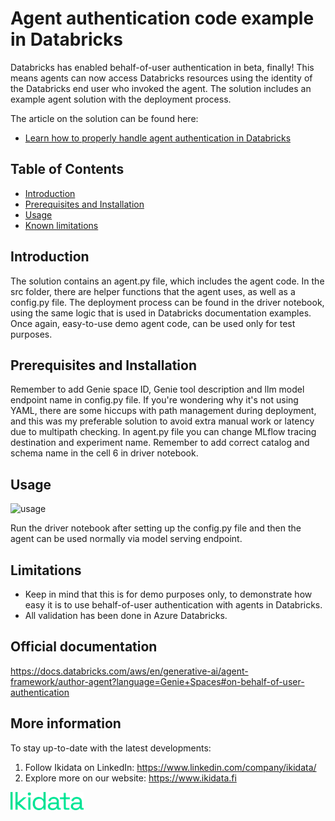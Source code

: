 # Agent authentication code example in Databricks

Databricks has enabled behalf-of-user authentication in beta, finally! This means agents can now access Databricks resources using the identity of the Databricks end user who invoked the agent. The solution includes an example agent solution with the deployment process.

The article on the solution can be found here: 
* [Learn how to properly handle agent authentication in Databricks](https://www.ikidata.fi/post/learn-how-to-properly-handle-agent-authorization-in-databricks)

## Table of Contents

- [Introduction](#introduction)
- [Prerequisites and Installation](#prerequisites-and-installation)
- [Usage](#usage)
- [Known limitations](#Limitations)

## Introduction

The solution contains an agent.py file, which includes the agent code. In the src folder, there are helper functions that the agent uses, as well as a config.py file. The deployment process can be found in the driver notebook, using the same logic that is used in Databricks documentation examples. Once again, easy-to-use demo agent code, can be used only for test purposes.

## Prerequisites and Installation 

Remember to add Genie space ID, Genie tool description and llm model endpoint name in config.py file. If you're wondering why it's not using YAML, there are some hiccups with path management during deployment, and this was my preferable solution to avoid extra manual work or latency due to multipath checking. In agent.py file you can change MLflow tracing destination and experiment name. Remember to add correct catalog and schema name in the cell 6 in driver notebook.

## Usage

![usage](https://static.wixstatic.com/media/729282_07d53dd477f84405b0487b8e926f6a0a~mv2.gif)

Run the driver notebook after setting up the config.py file and then the agent can be used normally via model serving endpoint. 

## Limitations
- Keep in mind that this is for demo purposes only, to demonstrate how easy it is to use behalf-of-user authentication with agents in Databricks.
- All validation has been done in Azure Databricks.

## Official documentation
https://docs.databricks.com/aws/en/generative-ai/agent-framework/author-agent?language=Genie+Spaces#on-behalf-of-user-authentication

## More information
To stay up-to-date with the latest developments: 
1) Follow Ikidata on LinkedIn: https://www.linkedin.com/company/ikidata/ 
2) Explore more on our website: https://www.ikidata.fi

![logo](https://github.com/ikidata/ikidata_public_pictures/blob/main/logos/Ikidata_aurora_small.png?raw=true)